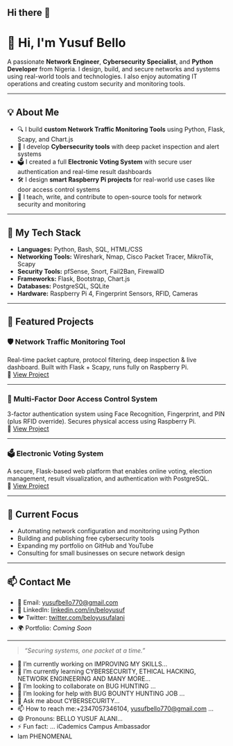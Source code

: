 ## Hi there 👋
# 👋 Hi, I'm Yusuf Bello

A passionate **Network Engineer**, **Cybersecurity Specialist**, and **Python Developer** from Nigeria. I design, build, and secure networks and systems using real-world tools and technologies. I also enjoy automating IT operations and creating custom security and monitoring tools.

---

## 💡 About Me

- 🔍 I build **custom Network Traffic Monitoring Tools** using Python, Flask, Scapy, and Chart.js  
- 🔐 I develop **Cybersecurity tools** with deep packet inspection and alert systems  
- 🗳️ I created a full **Electronic Voting System** with secure user authentication and real-time result dashboards  
- 🛠️ I design **smart Raspberry Pi projects** for real-world use cases like door access control systems  
- 📢 I teach, write, and contribute to open-source tools for network security and monitoring  

---

## 🧰 My Tech Stack

- **Languages:** Python, Bash, SQL, HTML/CSS  
- **Networking Tools:** Wireshark, Nmap, Cisco Packet Tracer, MikroTik, Scapy  
- **Security Tools:** pfSense, Snort, Fail2Ban, FirewallD  
- **Frameworks:** Flask, Bootstrap, Chart.js  
- **Databases:** PostgreSQL, SQLite  
- **Hardware:** Raspberry Pi 4, Fingerprint Sensors, RFID, Cameras  

---

## 🚀 Featured Projects

### 🛡️ Network Traffic Monitoring Tool  
Real-time packet capture, protocol filtering, deep inspection & live dashboard. Built with Flask + Scapy, runs fully on Raspberry Pi.  
🔗 [View Project](https://github.com/yusufbello770/network-traffic-monitor)

---

### 🔐 Multi-Factor Door Access Control System  
3-factor authentication system using Face Recognition, Fingerprint, and PIN (plus RFID override). Secures physical access using Raspberry Pi.  
🔗 [View Project](https://github.com/yusufbello770/door-access-control)

---

### 🗳️ Electronic Voting System  
A secure, Flask-based web platform that enables online voting, election management, result visualization, and authentication with PostgreSQL.  
🔗 [View Project](https://github.com/yusufbello770/e-voting-system)

---

## 🎯 Current Focus

- Automating network configuration and monitoring using Python  
- Building and publishing free cybersecurity tools  
- Expanding my portfolio on GitHub and YouTube  
- Consulting for small businesses on secure network design  

---

## 📫 Contact Me

- 📧 Email: [yusufbello770@gmail.com](mailto:yusufbello770@gmail.com)  
- 💼 LinkedIn: [linkedin.com/in/beloyusuf](https://linkedin.com/in/beloyusuf)  
- 🐦 Twitter: [twitter.com/beloyusufalani](https://twitter.com/beloyusufalani)  
- 🌍 Portfolio: *Coming Soon*

---

> *“Securing systems, one packet at a time.”*
<!--
**yusufbello770/yusufbello770** is a ✨ _special_ ✨ repository because its `README.md` (this file) appears on your GitHub profile.

Here are some ideas to get you started:
-->
- 🔭 I’m currently working on IMPROVING MY SKILLS...
- 🌱 I’m currently learning CYBERSECURITY, ETHICAL HACKING, NETWORK ENGINEERING AND MANY MORE...
- 👯 I’m looking to collaborate on BUG HUNTING ...
- 🤔 I’m looking for help with BUG BOUNTY HUNTING JOB ...
- 💬 Ask me about CYBERSECURITY...
- 📫 How to reach me:+2347057346104, yusufbello770@gmail.com ...
- 😄 Pronouns: BELLO YUSUF ALANI...
- ⚡ Fun fact: ... iCademics Campus Ambassador
- Iam PHENOMENAL

